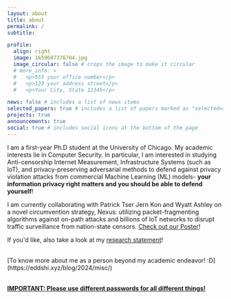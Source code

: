 ```yaml
---
layout: about
title: about
permalink: /
subtitle:

profile:
  align: right
  image: 1659687376704.jpg
  image_circular: false # crops the image to make it circular
  # more_info: >
  #   <p>555 your office number</p>
  #   <p>123 your address street</p>
  #   <p>Your City, State 12345</p>

news: false # includes a list of news items
selected_papers: true # includes a list of papers marked as "selected={true}"
projects: true
announcements: true
social: true # includes social icons at the bottom of the page
---
```


<!-- Write your biography here. Tell the world about yourself. Link to your favorite [subreddit](http://reddit.com). You can put a picture in, too. The code is already in, just name your picture `prof_pic.jpg` and put it in the `img/` folder.

Put your address / P.O. box / other info right below your picture. You can also disable any of these elements by editing `profile` property of the YAML header of your `_pages/about.md`. Edit `_bibliography/papers.bib` and Jekyll will render your [publications page](/al-folio/publications/) automatically.

Link to your social media connections, too. This theme is set up to use [Font Awesome icons](https://fontawesome.com/) and [Academicons](https://jpswalsh.github.io/academicons/), like the ones below. Add your Facebook, Twitter, LinkedIn, Google Scholar, or just disable all of them. -->



I am a first-year Ph.D student at the University of Chicago. My academic interests lie in Computer Security. In particular, I am interested in studying Anti-censorship Internet Measurement, Infrastructure Systems (such as IoT), and privacy-preserving adversarial methods to defend against privacy violation attacks from commercial Machine Learning (ML) models- <b>your information privacy right matters and you should be able to defend yourself</b>!

I am currently collaborating with Patrick Tser Jern Kon and Wyatt Ashley on a novel circumvention strategy, Nexus: utilizing packet-fragmenting algorithms against on-path attacks and billions of IoT networks to disrupt traffic surveillance from nation-state censors. [Check out our Poster](/papers/nexus_poster.pdf)!

If you'd like, also take a look at my [research statement](/personal_info/Research_Statement.pdf)!

<br>
[To know more about me as a person beyond my academic endeavor! :D](https://eddshi.xyz/blog/2024/misc/)

<br>
<br>


<a href="/assets/img/eecs388_password.jpg"><u><b>IMPORTANT: Please use different passwords for all different things!</b></u></a>

<br>
<br>
